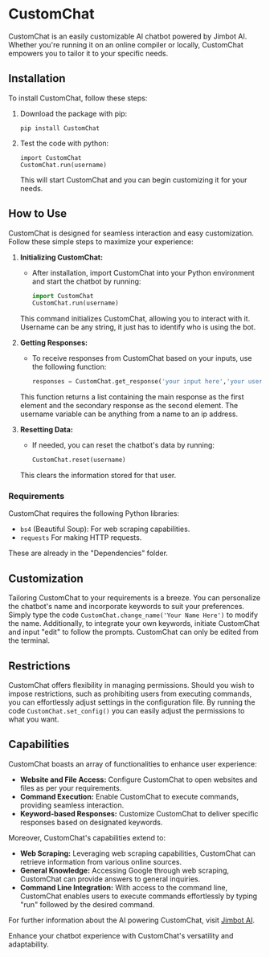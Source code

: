 # CustomChat

CustomChat is an easily customizable AI chatbot powered by Jimbot AI. Whether you're running it on an online compiler or locally, CustomChat empowers you to tailor it to your specific needs.

## Installation

To install CustomChat, follow these steps:

1. Download the package with pip:
   <pre><code>pip install CustomChat</code></pre>
   
2. Test the code with python:
   <pre><code>import CustomChat
   CustomChat.run(username)</code></pre>

   This will start CustomChat and you can begin customizing it for your needs.

## How to Use

CustomChat is designed for seamless interaction and easy customization. Follow these simple steps to maximize your experience:

1. **Initializing CustomChat:**
   - After installation, import CustomChat into your Python environment and start the chatbot by running:
     ```python
     import CustomChat
     CustomChat.run(username)
     ```
   This command initializes CustomChat, allowing you to interact with it. Username can be any string, it just has to identify who is using the bot.

2. **Getting Responses:**
   - To receive responses from CustomChat based on your inputs, use the following function:
     ```python
     responses = CustomChat.get_response('your input here','your username')
     ```
   This function returns a list containing the main response as the first element and the secondary response as the second element. The username variable can be anything from a name to an ip address.

3. **Resetting Data:**
   - If needed, you can reset the chatbot's data by running:
     ```python
     CustomChat.reset(username)
     ```
   This clears the information stored for that user.

### Requirements

CustomChat requires the following Python libraries:
- `bs4` (Beautiful Soup): For web scraping capabilities.
- `requests` For making HTTP requests.

These are already in the "Dependencies" folder.

## Customization

Tailoring CustomChat to your requirements is a breeze. You can personalize the chatbot's name and incorporate keywords to suit your preferences. Simply type the code ```CustomChat.change_name('Your Name Here')```  to modify the name. Additionally, to integrate your own keywords, initiate CustomChat and input "edit" to follow the prompts. CustomChat can only be edited from the terminal.

## Restrictions

CustomChat offers flexibility in managing permissions. Should you wish to impose restrictions, such as prohibiting users from executing commands, you can effortlessly adjust settings in the configuration file. By running the code ```CustomChat.set_config()``` you can easily adjust the permissions to what you want.

## Capabilities

CustomChat boasts an array of functionalities to enhance user experience:

- **Website and File Access:** Configure CustomChat to open websites and files as per your requirements.
- **Command Execution:** Enable CustomChat to execute commands, providing seamless interaction.
- **Keyword-based Responses:** Customize CustomChat to deliver specific responses based on designated keywords.

Moreover, CustomChat's capabilities extend to:

- **Web Scraping:** Leveraging web scraping capabilities, CustomChat can retrieve information from various online sources.
- **General Knowledge:** Accessing Google through web scraping, CustomChat can provide answers to general inquiries.
- **Command Line Integration:** With access to the command line, CustomChat enables users to execute commands effortlessly by typing "run" followed by the desired command.

For further information about the AI powering CustomChat, visit [Jimbot AI](https://jb.mrpi314.com/ai).

Enhance your chatbot experience with CustomChat's versatility and adaptability.
